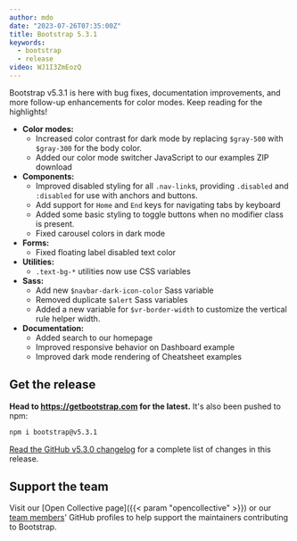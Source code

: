 ```yaml
---
author: mdo
date: "2023-07-26T07:35:00Z"
title: Bootstrap 5.3.1
keywords:
  - bootstrap
  - release
video: WJ1I3ZmEozQ
---
```


Bootstrap v5.3.1 is here with bug fixes, documentation improvements, and more follow-up enhancements for color modes. Keep reading for the highlights!

- **Color modes:**
  - Increased color contrast for dark mode by replacing `$gray-500` with `$gray-300` for the body color.
  - Added our color mode switcher JavaScript to our examples ZIP download
- **Components:**
  - Improved disabled styling for all `.nav-link`s, providing `.disabled` and `:disabled` for use with anchors and buttons.
  - Add support for `Home` and `End` keys for navigating tabs by keyboard
  - Added some basic styling to toggle buttons when no modifier class is present.
  - Fixed carousel colors in dark mode
- **Forms:**
  - Fixed floating label disabled text color
- **Utilities:**
  - `.text-bg-*` utilities now use CSS variables
- **Sass:**
  - Add new `$navbar-dark-icon-color` Sass variable
  - Removed duplicate `$alert` Sass variables
  - Added a new variable for `$vr-border-width` to customize the vertical rule helper width.
- **Documentation:**
  - Added search to our homepage
  - Improved responsive behavior on Dashboard example
  - Improved dark mode rendering of Cheatsheet examples

## Get the release

**Head to <https://getbootstrap.com> for the latest.** It's also been pushed to npm:

```sh
npm i bootstrap@v5.3.1
```

[Read the GitHub v5.3.0 changelog](https://github.com/twbs/bootstrap/releases/tag/v5.3.1) for a complete list of changes in this release.

## Support the team

Visit our [Open Collective page]({{< param "opencollective" >}}) or our [team members](https://github.com/orgs/twbs/people)' GitHub profiles to help support the maintainers contributing to Bootstrap.
